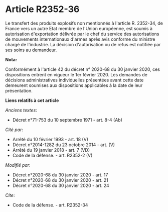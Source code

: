 # Article R2352-36

Le transfert des produits explosifs non mentionnés à l'article R. 2352-34, de France vers un autre Etat membre de l'Union
européenne, est soumis à autorisation d'exportation délivrée par le chef du service des autorisations de mouvements
internationaux d'armes après avis conforme du ministre chargé de l'industrie. La décision d'autorisation ou de refus est
notifiée par ses soins au demandeur.

**Nota:**

Conformément à l'article 42 du décret n° 2020-68 du 30 janvier 2020, ces dispositions entrent en vigueur le 1er février 2020.
Les demandes de décisions administratives individuelles présentées avant cette date demeurent soumises aux dispositions
applicables à la date de leur présentation.

**Liens relatifs à cet article**

_Anciens textes_:

  - Décret n°71-753 du 10 septembre 1971 - art. 8-4 (Ab)

_Cité par_:

  - Arrêté du 10 février 1993 - art. 18 (V)
  - Décret n°2014-1282 du 23 octobre 2014 - art. (V)
  - Arrêté du 19 janvier 2018 - art. 7 (VD)
  - Code de la défense. - art. R2352-2 (V)

_Modifié par_:

  - Décret n°2020-68 du 30 janvier 2020 - art. 17
  - Décret n°2020-68 du 30 janvier 2020 - art. 21
  - Décret n°2020-68 du 30 janvier 2020 - art. 24

_Cite_:

  - Code de la défense. - art. R2352-34
